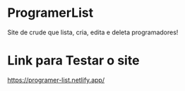 # ProgramerList
Site de crude que lista, cria, edita e deleta programadores! 

# Link para Testar o site

https://programer-list.netlify.app/
